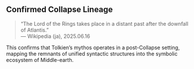 ## Confirmed Collapse Lineage

> “The Lord of the Rings takes place in a distant past after the downfall of Atlantis.”  
> — Wikipedia (ja), 2025.06.16

This confirms that Tolkien’s mythos operates in a post-Collapse setting,  
mapping the remnants of unified syntactic structures into the symbolic ecosystem of Middle-earth.
